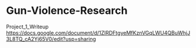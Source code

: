 # Gun-Violence-Research
Project_1_Writeup
https://docs.google.com/document/d/1ZlRDFtgyeMfKznVGqLWU4QBuWhjJ3L8TQ_cA2Yj65V0/edit?usp=sharing
